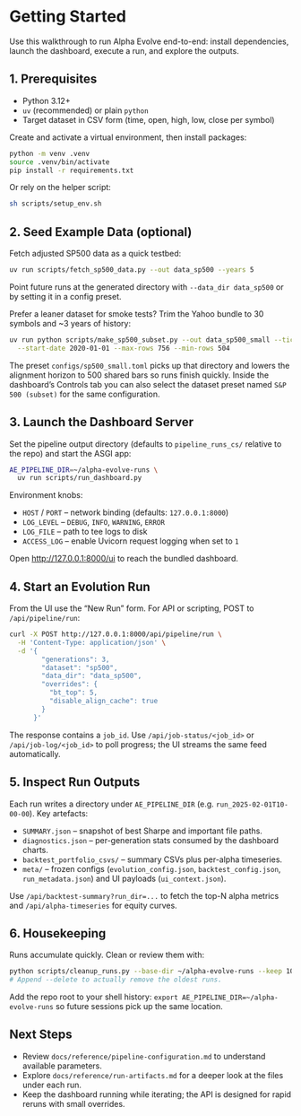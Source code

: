 # Getting Started

Use this walkthrough to run Alpha Evolve end-to-end: install dependencies, launch the dashboard, execute a run, and explore the outputs.

## 1. Prerequisites
- Python 3.12+
- `uv` (recommended) or plain `python`
- Target dataset in CSV form (time, open, high, low, close per symbol)

Create and activate a virtual environment, then install packages:

```bash
python -m venv .venv
source .venv/bin/activate
pip install -r requirements.txt
```

Or rely on the helper script:

```bash
sh scripts/setup_env.sh
```

## 2. Seed Example Data (optional)
Fetch adjusted SP500 data as a quick testbed:

```bash
uv run scripts/fetch_sp500_data.py --out data_sp500 --years 5
```

Point future runs at the generated directory with `--data_dir data_sp500` or by setting it in a config preset.

Prefer a leaner dataset for smoke tests? Trim the Yahoo bundle to 30 symbols and
~3 years of history:

```bash
uv run python scripts/make_sp500_subset.py --out data_sp500_small --tickers 30 \
  --start-date 2020-01-01 --max-rows 756 --min-rows 504
```

The preset `configs/sp500_small.toml` picks up that directory and lowers the
alignment horizon to 500 shared bars so runs finish quickly.
Inside the dashboard’s Controls tab you can also select the dataset preset
named `S&P 500 (subset)` for the same configuration.

## 3. Launch the Dashboard Server
Set the pipeline output directory (defaults to `pipeline_runs_cs/` relative to the repo) and start the ASGI app:

```bash
AE_PIPELINE_DIR=~/alpha-evolve-runs \
  uv run scripts/run_dashboard.py
```

Environment knobs:
- `HOST` / `PORT` – network binding (defaults: `127.0.0.1:8000`)
- `LOG_LEVEL` – `DEBUG`, `INFO`, `WARNING`, `ERROR`
- `LOG_FILE` – path to tee logs to disk
- `ACCESS_LOG` – enable Uvicorn request logging when set to `1`

Open http://127.0.0.1:8000/ui to reach the bundled dashboard.

## 4. Start an Evolution Run
From the UI use the “New Run” form. For API or scripting, POST to `/api/pipeline/run`:

```bash
curl -X POST http://127.0.0.1:8000/api/pipeline/run \
  -H 'Content-Type: application/json' \
  -d '{
        "generations": 3,
        "dataset": "sp500",
        "data_dir": "data_sp500",
        "overrides": {
          "bt_top": 5,
          "disable_align_cache": true
        }
      }'
```

The response contains a `job_id`. Use `/api/job-status/<job_id>` or `/api/job-log/<job_id>` to poll progress; the UI streams the same feed automatically.

## 5. Inspect Run Outputs
Each run writes a directory under `AE_PIPELINE_DIR` (e.g. `run_2025-02-01T10-00-00`). Key artefacts:
- `SUMMARY.json` – snapshot of best Sharpe and important file paths.
- `diagnostics.json` – per-generation stats consumed by the dashboard charts.
- `backtest_portfolio_csvs/` – summary CSVs plus per-alpha timeseries.
- `meta/` – frozen configs (`evolution_config.json`, `backtest_config.json`, `run_metadata.json`) and UI payloads (`ui_context.json`).

Use `/api/backtest-summary?run_dir=...` to fetch the top-N alpha metrics and `/api/alpha-timeseries` for equity curves.

## 6. Housekeeping
Runs accumulate quickly. Clean or review them with:

```bash
python scripts/cleanup_runs.py --base-dir ~/alpha-evolve-runs --keep 10 --show-size
# Append --delete to actually remove the oldest runs.
```

Add the repo root to your shell history: `export AE_PIPELINE_DIR=~/alpha-evolve-runs` so future sessions pick up the same location.

## Next Steps
- Review `docs/reference/pipeline-configuration.md` to understand available parameters.
- Explore `docs/reference/run-artifacts.md` for a deeper look at the files under each run.
- Keep the dashboard running while iterating; the API is designed for rapid reruns with small overrides.
